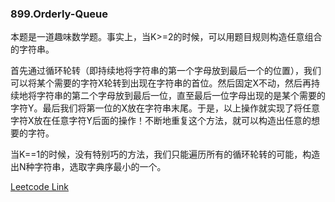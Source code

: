 ### 899.Orderly-Queue

本题是一道趣味数学题。事实上，当K>=2的时候，可以用题目规则构造任意组合的字符串。

首先通过循环轮转（即持续地将字符串的第一个字母放到最后一个的位置），我们可以将某个需要的字符X轮转到出现在字符串的首位。然后固定X不动，然后再持续地将字符串的第二个字母放到最后一位，直至最后一位字母出现的是某个需要的字符Y。最后我们将第一位的X放在字符串末尾。于是，以上操作就实现了将任意字符X放在任意字符Y后面的操作！不断地重复这个方法，就可以构造出任意的想要的字符。

当K==1的时候，没有特别巧的方法，我们只能遍历所有的循环轮转的可能，构造出N种字符串，选取字典序最小的一个。


[Leetcode Link](https://leetcode.com/problems/orderly-queue)
